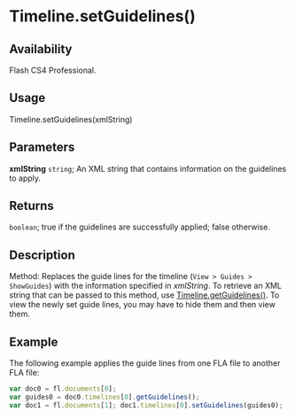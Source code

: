 # Timeline.setGuidelines()

## Availability

Flash CS4 Professional.

## Usage

Timeline.setGuidelines(xmlString)

## Parameters

**xmlString** `string`; An XML string that contains information on the guidelines to apply.

## Returns

`boolean`; true if the guidelines are successfully applied; false otherwise.

## Description

Method: Replaces the guide lines for the timeline (`View > Guides > ShowGuides`) with the information specified in
*xmlString*. To retrieve an XML string that can be passed to this method, use [Timeline.getGuidelines()](../Timeline_object/Timeline23.md). To view the newly set guide lines, you may have to hide them and then view them.

## Example

The following example applies the guide lines from one FLA file to another FLA file:

```javascript
var doc0 = fl.documents[0];
var guides0 = doc0.timelines[0].getGuidelines();
var doc1 = fl.documents[1]; doc1.timelines[0].setGuidelines(guides0);
```
